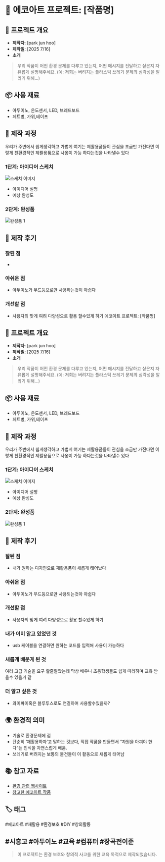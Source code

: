 # 🌱 에코아트 프로젝트: [작품명]

## 📖 프로젝트 개요
- **제작자**: [park jun hoo]
- **제작일**: [2025 7/16]
- **소개**
> 우리 작품이 어떤 환경 문제를 다루고 있는지, 어떤 메시지를 전달하고 싶은지 자유롭게 설명해주세요.
> (예: 저희는 버려지는 플라스틱 쓰레기 문제의 심각성을 알리기 위해...)

## 📦 사용 재료
- 아두이노, 온도센서, LED, 브레드보드
- 페트병, 가위,테이프 

## 🔧 제작 과정
우리가 주변에서 쉽게생각하고 가볍게 여기는 제활용품들이 관심을 조금만 가진다면 이렇게 친환경적인 제퐐용품으로 사옹이 가능 하다는것을 나타낼수 있다 
### 1단계: 아이디어 스케치
![스케치 이미지](sketch.jpg)
- 아이디어 설명
- 예상 완성도

### 2단계: 완성품
![완성품 1](IMG_3149.jpg)

## 💭 제작 후기
### 잘된 점
- 

### 아쉬운 점
- 아두이노가 무드등으로만 사용하는것이 아쉽다 

### 개선할 점
- 사용자의 맞게 여려 다양성으로 활용 할수있게 하기 에코아트 프로젝트: [작품명]

## 📖 프로젝트 개요
- **제작자**: [park jun hoo]
- **제작일**: [2025 7/16]
- **소개**
> 우리 작품이 어떤 환경 문제를 다루고 있는지, 어떤 메시지를 전달하고 싶은지 자유롭게 설명해주세요.
> (예: 저희는 버려지는 플라스틱 쓰레기 문제의 심각성을 알리기 위해...)

## 📦 사용 재료
- 아두이노, 온도센서, LED, 브레드보드
- 페트병, 가위,테이프 

## 🔧 제작 과정
우리가 주변에서 쉽게생각하고 가볍게 여기는 제활용품들이 관심을 조금만 가진다면 이렇게 친환경적인 제퐐용품으로 사옹이 가능 하다는것을 나타낼수 있다 
### 1단계: 아이디어 스케치
![스케치 이미지](sketch.jpg)
- 아이디어 설명
- 예상 완성도

### 2단계: 완성품
![완성품 1](IMG_3149.jpg)

## 💭 제작 후기
### 잘된 점
- 내가 원하는 디자인으로 재활용품이 새롭게 태어났다

### 아쉬운 점
- 아두이노가 무드등으로만 사용되는것아 아쉽다

### 개선할 점
- 사용자의 맞게 여려 다양성으로 활용 할수있게 하기

### 내가 이미 알고 있었던 것
- usb 케이블을 연결하면 원하는 코드를 입력해 사용이 가능하다 

### 새롭게 배운게 된 것
여러 고급 기술을 요구 할줄알았는데 막상 배우니 초등학생들도 쉽게 따라하며 교육 받을수 있을거 같

### 더 알고 싶은 것
- 와이파이혹은 블루투스로도 연결하여 사용할수있을까?

## 🌍 환경적 의미
-  기술로 환경문제에 접
- 단순히 ‘재활용하자’고 말하는 것보다, 직접 작품을 만들면서 “자원을 아껴야 한다”는 인식을 자연스럽게 배움.
- 쓰레기로 버려지는 보통의 물건들이 이 활동으로 새롭게 태어남

## 📚 참고 자료
- [환경 관련 웹사이트](링크)
- [참고한 에코아트 작품](링크)

## 🏷️ 태그
#에코아트 #재활용 #환경보호 #DIY #창의활동

#시흥고 #아두이노 #교육 #컴퓨터 #장곡전이준
---

> 이 프로젝트는 환경 보호와 창의적 사고를 위한 교육 목적으로 제작되었습니다.
